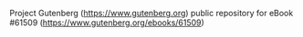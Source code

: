 Project Gutenberg (https://www.gutenberg.org) public repository for eBook #61509 (https://www.gutenberg.org/ebooks/61509)
